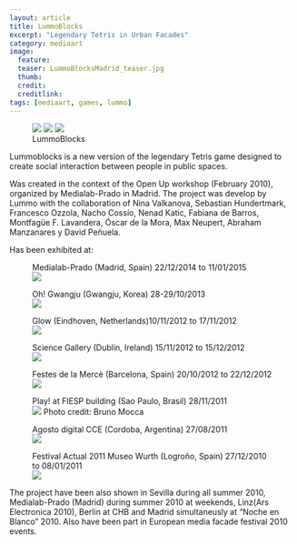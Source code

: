 ```yaml
---
layout: article
title: LummoBlocks
excerpt: "Legendary Tetris in Urban Facades"
category: mediaart
image: 
  feature:
  teaser: LummoBlocksMadrid_teaser.jpg
  thumb:
  credit: 
  creditlink: 
tags: [mediaart, games, lummo]
---
```


<figure class="third">
	<img src="https://farm9.staticflickr.com/8207/8176431655_4af1ab7491_z.jpg">
	<img src="https://farm9.staticflickr.com/8312/8018195218_66e219c724_z.jpg">
	<img src="https://www.wasawi.com/wp-content/uploads/cce2cfd142be59b84b8bf822e7a569e9.jpg">
	<figcaption>LummoBlocks</figcaption>
</figure>

Lummoblocks is a new version of the legendary Tetris game designed to create social interaction between people in public spaces.

Was created in the context of the Open Up workshop (February 2010), organized by Medialab-Prado in Madrid. The project was develop by Lummo with the collaboration of Nina Valkanova, Sebastian Hundertmark, Francesco Ozzola, Nacho Cossío, Nenad Katic, Fabiana de Barros, Montfagüe F. Lavandera, Óscar de la Mora, Max Neupert, Abraham Manzanares y David Peñuela.

Has been exhibited at:

<figure class="one">
	<figcaption>Medialab-Prado (Madrid, Spain) 22/12/2014 to 11/01/2015
	</figcaption>
	<img src="https://farm8.staticflickr.com/7490/15848900579_9bb7b31b11_z.jpg">
</figure>

<figure class="one">
	<figcaption>Oh! Gwangju (Gwangju, Korea) 28-29/10/2013</figcaption>
	<img src="https://farm3.staticflickr.com/2814/10709833433_26bf5a3e33_z.jpg">
</figure>

<figure class="one">
	<figcaption>Glow (Eindhoven, Netherlands)10/11/2012 to 17/11/2012</figcaption>
	<img src="https://farm9.staticflickr.com/8207/8176431655_4af1ab7491_z.jpg">
</figure>


<figure class="one">
  <figcaption>Science Gallery (Dublin, Ireland) 15/11/2012 to  15/12/2012</figcaption>
	<img src="https://farm9.staticflickr.com/8203/8188511746_814b17210c_z.jpg">
</figure>


<figure class="one">
	<figcaption>Festes de la Mercè (Barcelona, Spain) 20/10/2012 to 22/12/2012</figcaption>
	<img src="https://farm9.staticflickr.com/8312/8018195218_66e219c724_z.jpg">
</figure>


<figure class="one">
  <figcaption>Play! at FIESP building (Sao Paulo, Brasil) 28/11/2011</figcaption>
  <img src="https://www.wasawi.com/wp-content/uploads/cce2cfd142be59b84b8bf822e7a569e9.jpg">
  Photo credit: Bruno Mocca
</figure>

<figure class="one">
	<figcaption>Agosto digital CCE (Cordoba, Argentina) 27/08/2011</figcaption>
	<img src="https://farm7.staticflickr.com/6076/6103543433_48195d5756_z.jpg">
</figure>

<figure class="one">
	<figcaption>Festival Actual 2011 Museo Wurth (Logroño, Spain) 27/12/2010 to 08/01/2011</figcaption>
	<img src="https://farm3.staticflickr.com/2380/5754186476_566edc88e4_z.jpg">
</figure>

 The project have been also shown in Sevilla during all summer 2010, Medialab-Prado (Madrid) during summer 2010 at weekends, Linz(Ars Electronica 2010), Berlin at CHB and Madrid simultaneusly at “Noche en Blanco” 2010. Also have been part in European media facade festival 2010 events.


